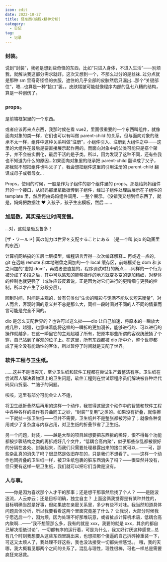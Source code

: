 ```yaml
---
icon: edit
date: 2022-10-27
title: 怪东西(编程x精神分析)
category:
  - 日记
tag:
  - 记录
---
```


### 封装。

说到“封装”，我老是想到些奇怪的东西，比如“只进入身体，不进入生活”——别烦我，就解决我这部分需求就好。这次又想到一个，不那么过分的是丝袜..过分点就是那种 sm 里奇奇怪怪的衣服，遮住的几乎全部的皮肤然后只漏出...那个“关键部位”，嗯...也算是一种“接口”罢。。皮肤褶皱可能就像程序内部的乱七八糟的结构，算是一种创伤了。

### props。

是前端框架里的一个东西。

或者应该再来点东西，我那时候在看 vue2，里面很重要的一个东西叫组件，就像面向对象的类一样，它们也可以有叫做 parent-child 的关系，但与面向对象的继承不太一样，组件中这种关系叫做“注册”，小组件引入、注册到大组件之中——这里的大组件在最后是要直接展示起作用的。而面向对象中的父类可能只是搭个架子，并不会被实例化，最后干活的是子类。所以，因为发现了这种不同，还有些我也不知道为什么的原因...如果面向对象里的继承把 parent-child 翻译成了父子，那我就不想把组件也叫父子了，我会想把组件这里的引用注册的 parent-child 翻译成母子或者母女...

Props，使用的时候，一般是作为子组件的那个组件里的 props。那是给妈妈组件开的一个接口，从妈妈那里拿数据传到子组件，经过子组件处理后展示在子组件的 template 里，然后再由妈妈组件调用、一整个展示。（没错我又想到怪东西了，就是，妈妈把数据注 ❤ 入孩子，孩子生出模板，然后.......

### 加层数，其实是在让时间变慢。

...对，这就是砸瓦鲁多！

[ザ・ワールド] 真の能力は世界を支配することにある （是一个叫 jojo 的动画里的东西）

计算机网络搞的五层七层模型，编程语言弄得一次次编译解释...
再或近一点的，git 在远端 remote 和本地磁盘之间加的一个 local 缓存区，前端框架在 dom 和 js 之间加的“虚拟 dom”，再或者更直接的，程序调试时打的断点......同样的一个行为被分成了多段之后，其中可以感知的能够操作的地方就变多变的更加精细，对整体的控制也就更强了（或许应该反着说，正是因为对它们进行的更精细与更强的控制，所以才产生了分段分层）。

回到时间，时间是主观的，曾有句类似“生命的精彩与饱满不能以长短来衡量”，对人而言，客观时间的意义并不总是那么大，同样一段时间对不同的人不同的情景而言可能是完全不同的。

dio 是怎么支配世界的？也许可以这么扯——dio 让自己加速，将原本的一瞬放大成几秒，越强，也意味着能将这样的一瞬拆的更加漫长，能够进行的、可以进行的操作就越多，在这一瞬里它的主观超越了所有，把原本那些所谓的客观统统捅了个穿，自己站到了客观的位子上。在这里，所有东西都被 dio 所中介，整个世界都成了完全没有能动性的客体，所以暂停了时间就是支配了世界。

### 软件工程与卫生纸。

……这并不是很突兀，至少卫生纸和软件工程都在尝试生产着整洁有序。卫生纸在尝试帮人解决着物理上的卫生问题，软件工程则在尝试帮程序员们解决被各种烂代码屎山折磨、艹脑子的问题。

咳咳，这里有部分可能会让人不适，

将卫生纸折叠然后再用的这样一个动作，我觉得这里这个动作中的智慧和软件工程中各种各样的操作有异曲同工之妙，“封装”“复用”之类的。如果没有折叠，就像擦一下就扯一张卫生纸——但并不需要，卫生纸并不是整张都被污染了；就像各种复用减少了复杂度与内存占用，对卫生纸的折叠节省了卫生纸。

另一个问题，封装，——越是大型的项目越想要把东西拆的稀碎，恨不得每个功能都按步骤结构之类的再拆成好几个文件，“低耦合高内聚”，似乎那些杂乱都被很好的分隔在各处、封装起来，而我们只需要处理暴露出来的接口就可以...——可，那些杂乱真的消失了吗？很显然是依旧存在的，只是我们不想看了。——这样一个动作也同折叠的卫生纸一样，被卫生纸包裹的脏东西消失了吗？——很显然并没有，但只要有这样一层卫生纸，我们就可以把它们当做是没有。

### 人与事。

——你是因为喜欢那个人才干的那事；还是想干那事然后找了个人？
——是随波逐流，人云亦云；还是目标明确，独立自主？
上面这俩我觉得是有某种共性的，目标明确当然是好事，但如果放在亲密关系里，多少有些不对味。我当然知道具体问题具体分析，所以我要看看这两个里面究竟差了什么？
让我说，大部分时候我宁愿选后一个，因为烦，因为处理不好那堆玩意，或者扯点计算机术语，低耦合高内聚啊...——“我不想管那么多，我有的就是 xxx，我要的就是 xxx，其余的都自己解决拒绝讨论”。一切都有序的运行着，可是为什么，我又好讨厌这种感觉...总有几个时刻我想要从这些东西里跳出来，也想把那个傻逼的自己拆碎掉重装一下，可这又太烦人了，我处理不好这些，我也没法接受一切都失控感觉。。
哦，我的天哪，我大概看见那两个之间的关系了。混乱与理性，理性很棒，可也一样总是需要疯狂来拯救。
